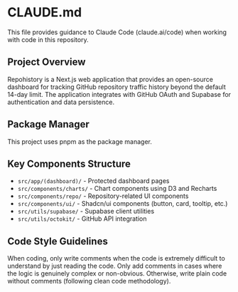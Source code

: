 # CLAUDE.md

This file provides guidance to Claude Code (claude.ai/code) when working with code in this repository.

## Project Overview

Repohistory is a Next.js web application that provides an open-source dashboard for tracking GitHub repository traffic history beyond the default 14-day limit. The application integrates with GitHub OAuth and Supabase for authentication and data persistence.

## Package Manager

This project uses pnpm as the package manager.

## Key Components Structure
- `src/app/(dashboard)/` - Protected dashboard pages
- `src/components/charts/` - Chart components using D3 and Recharts
- `src/components/repo/` - Repository-related UI components
- `src/components/ui/` - Shadcn/ui components (button, card, tooltip, etc.)
- `src/utils/supabase/` - Supabase client utilities
- `src/utils/octokit/` - GitHub API integration

## Code Style Guidelines

When coding, only write comments when the code is extremely difficult to understand by just reading the code. Only add comments in cases where the logic is genuinely complex or non-obvious. Otherwise, write plain code without comments (following clean code methodology).
